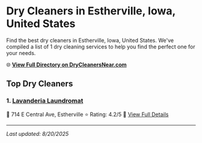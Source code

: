 # Dry Cleaners in Estherville, Iowa, United States

Find the best dry cleaners in Estherville, Iowa, United States. We've compiled a list of 1 dry cleaning services to help you find the perfect one for your needs.

🌐 **[View Full Directory on DryCleanersNear.com](https://drycleanersnear.com/city/US/Iowa/Estherville)**

## Top Dry Cleaners

### 1. [Lavanderia Laundromat](https://drycleanersnear.com/dryCleaner/688ace26bd9156e46277d72b/lavanderia-laundromat)
📍 714 E Central Ave, Estherville
⭐ Rating: 4.2/5
🔗 [View Full Details](https://drycleanersnear.com/dryCleaner/688ace26bd9156e46277d72b/lavanderia-laundromat)


---

*Last updated: 8/20/2025*
